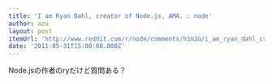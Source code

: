 ```yaml
---
title: 'I am Ryan Dahl, creator of Node.js, AMA. : node'
author: azu
layout: post
itemUrl: 'http://www.reddit.com/r/node/comments/h1m2o/i_am_ryan_dahl_creator_of_nodejs_ama/'
date: '2011-05-31T15:00:00.000Z'
---
```

Node.jsの作者のryだけど質問ある？
